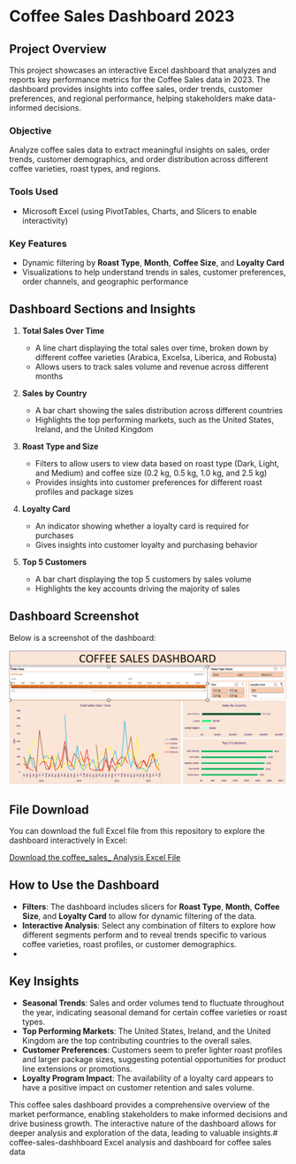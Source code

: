 # Coffee Sales Dashboard 2023

## Project Overview

This project showcases an interactive Excel dashboard that analyzes and reports key performance metrics for the Coffee Sales data in 2023. The dashboard provides insights into coffee sales, order trends, customer preferences, and regional performance, helping stakeholders make data-informed decisions.

### Objective
Analyze coffee sales data to extract meaningful insights on sales, order trends, customer demographics, and order distribution across different coffee varieties, roast types, and regions.

### Tools Used
- Microsoft Excel (using PivotTables, Charts, and Slicers to enable interactivity)

### Key Features
- Dynamic filtering by **Roast Type**, **Month**, **Coffee Size**, and **Loyalty Card**
- Visualizations to help understand trends in sales, customer preferences, order channels, and geographic performance

## Dashboard Sections and Insights

1. **Total Sales Over Time**
   - A line chart displaying the total sales over time, broken down by different coffee varieties (Arabica, Excelsa, Liberica, and Robusta)
   - Allows users to track sales volume and revenue across different months

2. **Sales by Country**
   - A bar chart showing the sales distribution across different countries
   - Highlights the top performing markets, such as the United States, Ireland, and the United Kingdom

3. **Roast Type and Size**
   - Filters to allow users to view data based on roast type (Dark, Light, and Medium) and coffee size (0.2 kg, 0.5 kg, 1.0 kg, and 2.5 kg)
   - Provides insights into customer preferences for different roast profiles and package sizes

4. **Loyalty Card**
   - An indicator showing whether a loyalty card is required for purchases
   - Gives insights into customer loyalty and purchasing behavior

5. **Top 5 Customers**
   - A bar chart displaying the top 5 customers by sales volume
   - Highlights the key accounts driving the majority of sales

## Dashboard Screenshot

Below is a screenshot of the dashboard:

![coffee_sales_dashboard](https://github.com/Asawari-Nannaware/coffee-sales-dashhboard/blob/main/coffeee%20sales%20dashboard.png)

## File Download

You can download the full Excel file from this repository to explore the dashboard interactively in Excel:

[Download the coffee_sales_ Analysis Excel File](https://github.com/Asawari-Nannaware/coffee-sales-dashhboard/blob/main/coffee_order_excel_dashboard.xlsx) 

## How to Use the Dashboard

- **Filters**: The dashboard includes slicers for **Roast Type**, **Month**, **Coffee Size**, and **Loyalty Card** to allow for dynamic filtering of the data.
- **Interactive Analysis**: Select any combination of filters to explore how different segments perform and to reveal trends specific to various coffee varieties, roast profiles, or customer demographics.
- 

## Key Insights

- **Seasonal Trends**: Sales and order volumes tend to fluctuate throughout the year, indicating seasonal demand for certain coffee varieties or roast types.
- **Top Performing Markets**: The United States, Ireland, and the United Kingdom are the top contributing countries to the overall sales.
- **Customer Preferences**: Customers seem to prefer lighter roast profiles and larger package sizes, suggesting potential opportunities for product line extensions or promotions.
- **Loyalty Program Impact**: The availability of a loyalty card appears to have a positive impact on customer retention and sales volume.

This coffee sales dashboard provides a comprehensive overview of the market performance, enabling stakeholders to make informed decisions and drive business growth. The interactive nature of the dashboard allows for deeper analysis and exploration of the data, leading to valuable insights.# coffee-sales-dashhboard
Excel analysis and dashboard for coffee sales data
